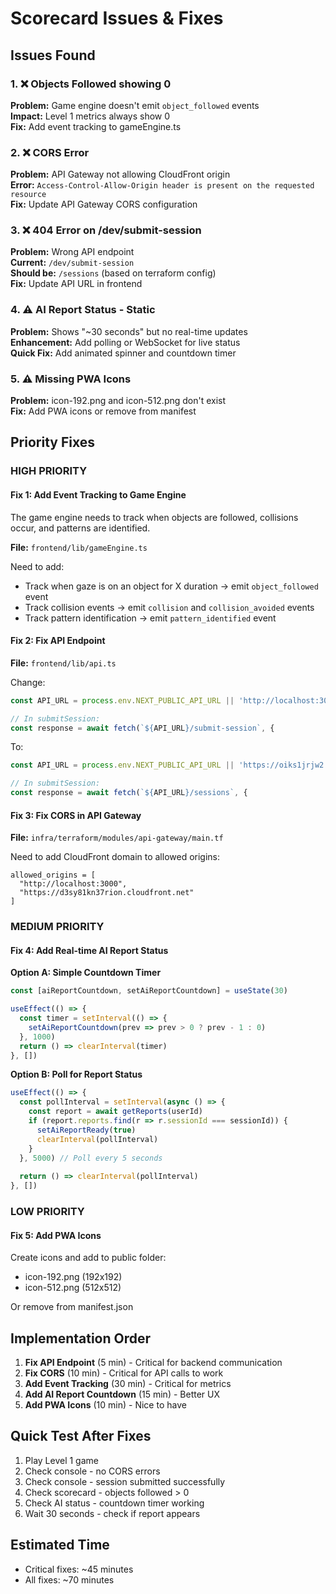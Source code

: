 # Scorecard Issues & Fixes

## Issues Found

### 1. ❌ Objects Followed showing 0
**Problem:** Game engine doesn't emit `object_followed` events  
**Impact:** Level 1 metrics always show 0  
**Fix:** Add event tracking to gameEngine.ts

### 2. ❌ CORS Error
**Problem:** API Gateway not allowing CloudFront origin  
**Error:** `Access-Control-Allow-Origin header is present on the requested resource`  
**Fix:** Update API Gateway CORS configuration

### 3. ❌ 404 Error on /dev/submit-session
**Problem:** Wrong API endpoint  
**Current:** `/dev/submit-session`  
**Should be:** `/sessions` (based on terraform config)  
**Fix:** Update API URL in frontend

### 4. ⚠️ AI Report Status - Static
**Problem:** Shows "~30 seconds" but no real-time updates  
**Enhancement:** Add polling or WebSocket for live status  
**Quick Fix:** Add animated spinner and countdown timer

### 5. ⚠️ Missing PWA Icons
**Problem:** icon-192.png and icon-512.png don't exist  
**Fix:** Add PWA icons or remove from manifest

## Priority Fixes

### HIGH PRIORITY

#### Fix 1: Add Event Tracking to Game Engine
The game engine needs to track when objects are followed, collisions occur, and patterns are identified.

**File:** `frontend/lib/gameEngine.ts`

Need to add:
- Track when gaze is on an object for X duration → emit `object_followed` event
- Track collision events → emit `collision` and `collision_avoided` events  
- Track pattern identification → emit `pattern_identified` event

#### Fix 2: Fix API Endpoint
**File:** `frontend/lib/api.ts`

Change:
```typescript
const API_URL = process.env.NEXT_PUBLIC_API_URL || 'http://localhost:3000/api'

// In submitSession:
const response = await fetch(`${API_URL}/submit-session`, {
```

To:
```typescript
const API_URL = process.env.NEXT_PUBLIC_API_URL || 'https://oiks1jrjw2.execute-api.us-east-1.amazonaws.com/dev'

// In submitSession:
const response = await fetch(`${API_URL}/sessions`, {
```

#### Fix 3: Fix CORS in API Gateway
**File:** `infra/terraform/modules/api-gateway/main.tf`

Need to add CloudFront domain to allowed origins:
```hcl
allowed_origins = [
  "http://localhost:3000",
  "https://d3sy81kn37rion.cloudfront.net"
]
```

### MEDIUM PRIORITY

#### Fix 4: Add Real-time AI Report Status

**Option A: Simple Countdown Timer**
```typescript
const [aiReportCountdown, setAiReportCountdown] = useState(30)

useEffect(() => {
  const timer = setInterval(() => {
    setAiReportCountdown(prev => prev > 0 ? prev - 1 : 0)
  }, 1000)
  return () => clearInterval(timer)
}, [])
```

**Option B: Poll for Report Status**
```typescript
useEffect(() => {
  const pollInterval = setInterval(async () => {
    const report = await getReports(userId)
    if (report.reports.find(r => r.sessionId === sessionId)) {
      setAiReportReady(true)
      clearInterval(pollInterval)
    }
  }, 5000) // Poll every 5 seconds
  
  return () => clearInterval(pollInterval)
}, [])
```

### LOW PRIORITY

#### Fix 5: Add PWA Icons
Create icons and add to public folder:
- icon-192.png (192x192)
- icon-512.png (512x512)

Or remove from manifest.json

## Implementation Order

1. **Fix API Endpoint** (5 min) - Critical for backend communication
2. **Fix CORS** (10 min) - Critical for API calls to work
3. **Add Event Tracking** (30 min) - Critical for metrics
4. **Add AI Report Countdown** (15 min) - Better UX
5. **Add PWA Icons** (10 min) - Nice to have

## Quick Test After Fixes

1. Play Level 1 game
2. Check console - no CORS errors
3. Check console - session submitted successfully
4. Check scorecard - objects followed > 0
5. Check AI status - countdown timer working
6. Wait 30 seconds - check if report appears

## Estimated Time
- Critical fixes: ~45 minutes
- All fixes: ~70 minutes
